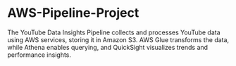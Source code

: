 # AWS-Pipeline-Project
The YouTube Data Insights Pipeline collects and processes YouTube data using AWS services, storing it in Amazon S3. AWS Glue transforms the data, while Athena enables querying, and QuickSight visualizes trends and performance insights.
